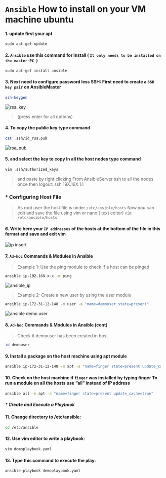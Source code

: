 # `Ansible` How to install on your VM machine ubuntu 

#### 1. update first your apt
```python
sudo apt-get update
```
#### 2. `Ansible` use this command for install ( `It only needs to be installed on the master-PC `)
``` phython
sudo apt-get install ansible
```
#### 3. Next need to configure password less SSH: First need to create a `SSH key pair` on AnsibleMaster
```bash
ssh-keygen
```
![rsa_key](https://user-images.githubusercontent.com/77927449/125205038-18961380-e2a2-11eb-8aef-57a7c89cef60.png)
> (press enter for all options)
#### 4. To copy the public key type command
```bash
cat .ssh/id_rsa.pub
```

![rsa_pub](https://user-images.githubusercontent.com/77927449/125205063-3794a580-e2a2-11eb-9c46-a2058bb5b088.png)


#### 5. and select the key to copy In all the host nodes type command
```bash
vim .ssh/authorized_keys
```
> and paste by right clicking From AnsibleServer ssh to all the nodes once then logout: ssh 19X.16X.1.1 

### * Configuring Host File
> As root user the host file is under `/etc/ansible/hosts`
> Now you can edit and save the file using vim or nano ( text editor)
`vim /etc/ansible/hosts`
#### 6. Write here your `IP addresses` of the hosts at the bottom of the file in this format and save and exit vim
![ip insert](https://user-images.githubusercontent.com/77927449/125205280-4760b980-e2a3-11eb-8a38-7fe8dd3ff3e6.png)

#### 7. `Ad-hoc` Commands & Modules in Ansible
> Example 1: Use the ping module to check if a host can be pinged
```bash
ansible ip-192.168.x-x -m ping
```
![ansible_ip](https://user-images.githubusercontent.com/77927449/125313677-49845000-e357-11eb-8729-0313d0c7c2bc.png)
> Example 2: Create a new user by using the user module
```bash
ansible ip-172-31-12-148 -m user -a "name=demouser state=present"
```
![ansible demo user](https://user-images.githubusercontent.com/77927449/125313717-56a13f00-e357-11eb-8c7e-2776c4de1196.png)

#### 8. `Ad-hoc` Commands & Modules in Ansible (cont)
> Check if demouser has been created in host
```bash
id demouser
```
#### 9. Install a package on the host machine using apt module
```bash 
ansible ip-172-31-12-148 -m apt -a "name=finger state=present update_cache=true"
```

#### 10. Check on the host machine if `finger` was installed by typing finger To run a module on all the hosts use “all” instead of IP address
```bash
ansible all -m apt -a "name=finger state=present update_cache=true"
```
##### * Create and Execute a Playbook

#### 11. Change directory to /etc/ansible: 
```bash
cd /etc/ansible
```
#### 12. Use vim editor to write a playbook: 
```bash
vim demoplaybook.yaml
```
#### 13. Type this command to execute the play: 
```bash
ansible-playbook demoplaybook.yaml
```


